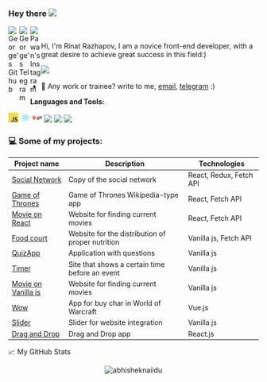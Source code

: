 ### Hey there <img src="https://media.giphy.com/media/hvRJCLFzcasrR4ia7z/giphy.gif" width="25px">
<a href="https://github.com/greco-code">
  <img align="left" alt="George's Github" width="22px" src="https://cdn.jsdelivr.net/npm/simple-icons@v3/icons/github.svg" />
</a>
<a href="https://t.me/george_nayfonov">
  <img align="left" alt="George's Telegram" width="22px" src="https://cdn.jsdelivr.net/npm/simple-icons@v3/icons/telegram.svg" />
</a>
<a href="https://instagram.com/george_nayfonov/">
  <img align="left" alt="Pawan's Instagram" width="22px" src="https://cdn.jsdelivr.net/npm/simple-icons@v3/icons/instagram.svg" />
</a>

<br />


Hi, I'm Rinat Razhapov, I am a novice front-end developer, with a great desire to achieve great success in this field:)

  <img src="https://camo.githubusercontent.com/62da68eb62b1e5f175f7d1f0191dd89a653d7908feb22d37d4a0ab07365d6791/68747470733a2f2f6d656469612e67697068792e636f6d2f6d656469612f4d3967624264396e6244724f5475314d71782f67697068792e676966" width="200">

- 💼 Any work or trainee? write to me, [email](mailto:rinni499@gmail.com), [telegram](https://t.me/r33n99) :)


**Languages and Tools:**  

<code><img height="20" src="https://raw.githubusercontent.com/github/explore/80688e429a7d4ef2fca1e82350fe8e3517d3494d/topics/javascript/javascript.png"></code>
<code><img height="20" src="https://raw.githubusercontent.com/github/explore/80688e429a7d4ef2fca1e82350fe8e3517d3494d/topics/react/react.png"></code>
<code><img height="20" src="https://raw.githubusercontent.com/github/explore/80688e429a7d4ef2fca1e82350fe8e3517d3494d/topics/git/git.png"></code>
<code><img height="20" src="https://www.freepnglogos.com/uploads/html5-logo-png/html5-logo-image-logo-html-7.png"></code>
<code><img height="20" src="https://banner2.cleanpng.com/20180428/hdw/kisspng-web-development-cascading-style-sheets-css3-html-5ae480842a86a5.9529807215249245481742.jpg"></code>
<code><img height="20" src="https://raw.githubusercontent.com/reduxjs/redux/master/logo/logo.png"></code>



### 💻 Some of my projects:

| Project name        | Description          | Technologies  |
| ------------- | ------------- | ----- |
| [Social Network](https://github.com/r33n99/socialNetwork/tree/master) | Copy of the social network | React, Redux, Fetch API |
| [Game of Thrones](https://github.com/r33n99/GotOnReact/tree/master) | Game of Thrones Wikipedia-type app | React, Fetch API |
| [Movie on React](https://github.com/r33n99/MovieAppOnReact) | Website for finding current movies | React, Fetch API |
| [Food court](https://github.com/r33n99/Food) | Website for the distribution of proper nutrition | Vanilla js, Fetch API |
| [QuizApp](https://github.com/r33n99/QuizApp) | Application with questions | Vanilla js |
| [Timer](https://github.com/r33n99/Timer) | Site that shows a certain time before an event | Vanilla js |
| [Movie on Vanilla js](https://github.com/r33n99/MovieAppOnVanilla) | Website for finding current movies | Vanilla js |
| [Wow](https://github.com/r33n99/wowchar/tree/main/WowChar) | App for buy char in World of Warcraft | Vue.js |
| [Slider](https://github.com/r33n99/slider) | Slider for website integration | Vanilla js |
| [Drag and Drop](https://github.com/r33n99/dnd/tree/master/drag) | Drag and Drop app | React.js |



📈 My GitHub Stats


<p align="center"> <img src="https://github-readme-stats.vercel.app/api?username=r33n99" alt="abhisheknaiidu" />




